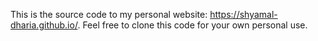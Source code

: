 This is the source code to my personal website: https://shyamal-dharia.github.io/. Feel free to clone this code for your own personal use.
